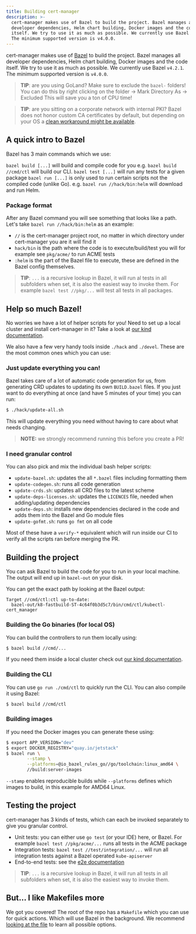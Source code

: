 ```yaml
---
title: Building cert-manager
description: >-
  cert-manager makes use of Bazel to build the project. Bazel manages all
  developer dependencies, Helm chart building, Docker images and the code
  itself. We try to use it as much as possible. We currently use Bazel v4.2.1.
  The minimum supported version is v4.0.0.
---
```


cert-manager makes use of [Bazel](https://bazel.build/) to build the project.
Bazel manages all developer dependencies, Helm chart building, Docker images and
the code itself. We try to use it as much as possible. We currently use Bazel
`v4.2.1`. The minimum supported version is `v4.0.0`.

> **TIP**: are you using GoLand? Make sure to exclude the `bazel-` folders! You
> can do this by right clicking on the folder -> Mark Directory As -> Excluded
> This will save you a ton of CPU time!

> **TIP**: are you sitting on a corporate network with internal PKI? Bazel does
> not honor custom CA certificates by default, but depending on your OS a
> [clean workaround might be available](https://groups.google.com/g/bazel-discuss/c/13uPDObyfQg/m/UjPbalztCQAJ).

## A quick intro to Bazel

Bazel has 3 main commands which we use:

`bazel build [...]` will build and compile code for you e.g.
`bazel build //cmd/ctl` will build our CLI. `bazel test [...]` will run any
tests for a given package `bazel run [...]` is only used to run certain scripts
not the compiled code (unlike Go). e.g. `bazel run //hack/bin:helm` will
download and run Helm.

### Package format

After any Bazel command you will see something that looks like a path. Let's
take `bazel run //hack/bin:helm` as an example:

- `//` is the cert-manager project root, no matter in which directory under
  cert-manager you are it will find it
- `hack/bin` is the path where the code is to execute/build/test you will for
  example see `pkg/acme/` to run ACME tests
- `:helm` is the part of the Bazel file to execute, these are defined in the
  Bazel config themselves.

> **TIP**: `...` is a recursive lookup in Bazel, it will run al tests in all
> subfolders when set, it is also the easiest way to invoke them. For example
> `bazel test //pkg/...` will test all tests in all packages.

## Help so much Bazel!

No worries we have a lot of helper scripts for you! Need to set up a local
cluster and install cert-manager in it? Take a look at
[our kind documentation](./kind.md).

We also have a few very handy tools inside `./hack` and `./devel`. These are the
most common ones which you can use:

### Just update everything you can!

Bazel takes care of a lot of automatic code generation for us, from generating
CRD updates to updating its own `BUILD.bazel` files. If you just want to do
everything at once (and have 5 minutes of your time) you can run:

```bash
$ ./hack/update-all.sh
```

This will update everything you need without having to care about what needs
changing.

> **NOTE:** we strongly recommend running this before you create a PR!

### I need granular control

You can also pick and mix the individual bash helper scripts:

- `update-bazel.sh`: updates the all `*.bazel` files including formatting them
- `update-codegen.sh`: runs all code generation
- `update-crds.sh`: updates all CRD files to the latest scheme
- `update-deps-licenses.sh`: updates the `LICENCES` file, needed when
  adding/updating dependencies
- `update-deps.sh`: installs new dependencies declared in the code and adds them
  into the Bazel and Go module files
- `update-gofmt.sh`: runs `go fmt` on all code

Most of these have a `verify-*` equivalent which will run inside our CI to
verify all the scripts ran before merging the PR.

## Building the project

You can ask Bazel to build the code for you to run in your local machine. The
output will end up in `bazel-out` on your disk.

You can get the exact path by looking at the Bazel output:

```
Target //cmd/ctl:ctl up-to-date:
  bazel-out/k8-fastbuild-ST-4c64f0b3d5c7/bin/cmd/ctl/kubectl-cert_manager
```

### Building the Go binaries (for local OS)

You can build the controllers to run them locally using:

```bash
$ bazel build //cmd/...
```

If you need them inside a local cluster check out
[our kind documentation](./kind.md).

### Building the CLI

You can use `go run ./cmd/ctl` to quickly run the CLI. You can also compile it
using Bazel:

```bash
$ bazel build //cmd/ctl
```

### Building images

If you need the Docker images you can generate these using:

```bash
$ export APP_VERSION="dev"
$ export DOCKER_REGISTRY="quay.io/jetstack"
$ bazel run \
		--stamp \
		--platforms=@io_bazel_rules_go//go/toolchain:linux_amd64 \
		//build:server-images
```

`--stamp` enables reproducible builds while `--platforms` defines which images
to build, in this example for AMD64 Linux.

## Testing the project

cert-manager has 3 kinds of tests, which can each be invoked separately to give
you granular control.

- Unit tests: you can either use `go test` (or your IDE) here, or Bazel. For
  example `bazel test //pkg/acme/...` runs all tests in the ACME package
- Integration tests: `bazel test //test/integration/...` will run all
  integration tests against a Bazel operated `kube-apiserver`
- End-to-end tests: see the [e2e documentation](./e2e.md)

> **TIP**: `...` is a recursive lookup in Bazel, it will run all tests in all
> subfolders when set, it is also the easiest way to invoke them.

## But... I like Makefiles more

We got you covered! The root of the repo has a `Makefile` which you can use for
quick actions. Which will use Bazel in the background. We recommend
[looking at the file](https://github.com/jetstack/cert-manager/blob/master/Makefile)
to learn all possible options.
